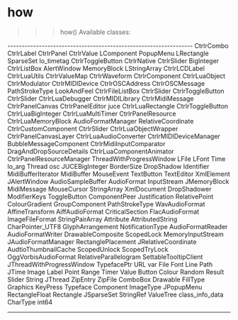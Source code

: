 # how

>>> how()
Available classes:

-----------------------------------------------------------------	CtrlrCombo
	CtrlrLabel
	CtrlrPanel
	CtrlrValue
	LComponent
	PopupMenu
	LRectangle
	SparseSet
	lo_timetag
	CtrlrToggleButton
	CtrlrNative
	CtrlrSlider
	BigInteger
	CtrlrListBox
	AlertWindow
	MemoryBlock
	LStringArray
	CtrlrLCDLabel
	CtrlrLuaUtils
	CtrlrValueMap
	CtrlrWaveform
	CtrlrComponent
	CtrlrLuaObject
	CtrlrModulator
	CtrlrMIDIDevice
	CtrlrOSCAddress
	CtrlrOSCMessage
	PathStrokeType
	LookAndFeel
	CtrlrFileListBox
	CtrlrSlider
	CtrlrToggleButton
	CtrlrSlider
	CtrlrLuaDebugger
	CtrlrMIDILibrary
	CtrlrMidiMessage
	CtrlrPanelCanvas
	CtrlrPanelEditor
	juce
	CtrlrLuaRectangle
	CtrlrToggleButton
	CtrlrLuaBigInteger
	CtrlrLuaMultiTimer
	CtrlrPanelResource
	CtrlrLuaMemoryBlock
	AudioFormatManager
	RelativeCoordinate
	CtrlrCustomComponent
	CtrlrSlider
	CtrlrLuaObjectWrapper
	CtrlrPanelCanvasLayer
	CtrlrLuaAudioConverter
	CtrlrMIDIDeviceManager
	BubbleMessageComponent
	CtrlrMidiInputComparator
	DragAndDropSourceDetails
	CtrlrLuaComponentAnimator
	CtrlrPanelResourceManager
	ThreadWithProgressWindow
	LFile
	LFont
	Time
	lo_arg
	Thread
	osc
	JUCEBigInteger
	BorderSize
	DropShadow
	Identifier
	MidiBufferIterator
	MidiBuffer
	MouseEvent
	TextButton
	TextEditor
	XmlElement
	JAlertWindow
	AudioSampleBuffer
	AudioFormat
	InputStream
	JMemoryBlock
	MidiMessage
	MouseCursor
	StringArray
	XmlDocument
	DropShadower
	ModifierKeys
	ToggleButton
	ComponentPeer
	Justification
	RelativePoint
	ColourGradient
	GroupComponent
	PathStrokeType
	WavAudioFormat
	AffineTransform
	AiffAudioFormat
	CriticalSection
	FlacAudioFormat
	ImageFileFormat
	StringPairArray
	Attribute
	AttributedString
	CharPointer_UTF8
	GlyphArrangement
	NotificationType
	AudioFormatReader
	AudioFormatWriter
	DrawableComposite
	ScopedLock
	MemoryInputStream
	JAudioFormatManager
	RectanglePlacement
	JRelativeCoordinate
	AudtioThumbnailCache
	ScopedUnlock
	ScopedTryLock
	OggVorbisAudioFormat
	RelativeParallelogram
	SettableTooltipClient
	JThreadWithProgressWindow
	TypefacePtr
	URL
	var
	File
	Font
	Line
	Path
	JTime
	Image
	Label
	Point
	Range
	Timer
	Value
	Button
	Colour
	Random
	Result
	Slider
	String
	JThread
	ZipEntry
	ZipFile
	ComboBox
	Drawable
	FillType
	Graphics
	KeyPress
	Typeface
	Component
	ImageType
	JPopupMenu
	RectangleFloat
	Rectangle
	JSparseSet
	StringRef
	ValueTree
	class_info_data
	CharType
	int64

-----------------------------------------------------------------
